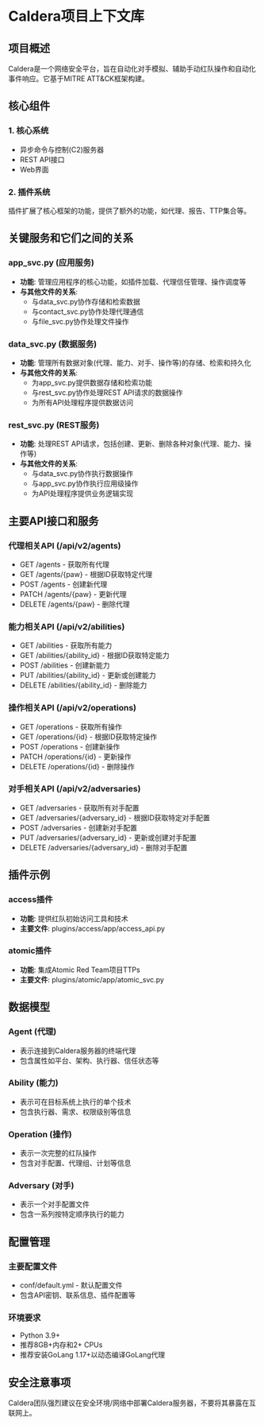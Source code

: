# Caldera项目上下文库

## 项目概述

Caldera是一个网络安全平台，旨在自动化对手模拟、辅助手动红队操作和自动化事件响应。它基于MITRE ATT&CK框架构建。

## 核心组件

### 1. 核心系统
- 异步命令与控制(C2)服务器
- REST API接口
- Web界面

### 2. 插件系统
插件扩展了核心框架的功能，提供了额外的功能，如代理、报告、TTP集合等。

## 关键服务和它们之间的关系

### app_svc.py (应用服务)
- **功能**: 管理应用程序的核心功能，如插件加载、代理信任管理、操作调度等
- **与其他文件的关系**: 
  - 与data_svc.py协作存储和检索数据
  - 与contact_svc.py协作处理代理通信
  - 与file_svc.py协作处理文件操作

### data_svc.py (数据服务)
- **功能**: 管理所有数据对象(代理、能力、对手、操作等)的存储、检索和持久化
- **与其他文件的关系**:
  - 为app_svc.py提供数据存储和检索功能
  - 与rest_svc.py协作处理REST API请求的数据操作
  - 为所有API处理程序提供数据访问

### rest_svc.py (REST服务)
- **功能**: 处理REST API请求，包括创建、更新、删除各种对象(代理、能力、操作等)
- **与其他文件的关系**:
  - 与data_svc.py协作执行数据操作
  - 与app_svc.py协作执行应用级操作
  - 为API处理程序提供业务逻辑实现

## 主要API接口和服务

### 代理相关API (/api/v2/agents)
- GET /agents - 获取所有代理
- GET /agents/{paw} - 根据ID获取特定代理
- POST /agents - 创建新代理
- PATCH /agents/{paw} - 更新代理
- DELETE /agents/{paw} - 删除代理

### 能力相关API (/api/v2/abilities)
- GET /abilities - 获取所有能力
- GET /abilities/{ability_id} - 根据ID获取特定能力
- POST /abilities - 创建新能力
- PUT /abilities/{ability_id} - 更新或创建能力
- DELETE /abilities/{ability_id} - 删除能力

### 操作相关API (/api/v2/operations)
- GET /operations - 获取所有操作
- GET /operations/{id} - 根据ID获取特定操作
- POST /operations - 创建新操作
- PATCH /operations/{id} - 更新操作
- DELETE /operations/{id} - 删除操作

### 对手相关API (/api/v2/adversaries)
- GET /adversaries - 获取所有对手配置
- GET /adversaries/{adversary_id} - 根据ID获取特定对手配置
- POST /adversaries - 创建新对手配置
- PUT /adversaries/{adversary_id} - 更新或创建对手配置
- DELETE /adversaries/{adversary_id} - 删除对手配置

## 插件示例

### access插件
- **功能**: 提供红队初始访问工具和技术
- **主要文件**: plugins/access/app/access_api.py

### atomic插件
- **功能**: 集成Atomic Red Team项目TTPs
- **主要文件**: plugins/atomic/app/atomic_svc.py

## 数据模型

### Agent (代理)
- 表示连接到Caldera服务器的终端代理
- 包含属性如平台、架构、执行器、信任状态等

### Ability (能力)
- 表示可在目标系统上执行的单个技术
- 包含执行器、需求、权限级别等信息

### Operation (操作)
- 表示一次完整的红队操作
- 包含对手配置、代理组、计划等信息

### Adversary (对手)
- 表示一个对手配置文件
- 包含一系列按特定顺序执行的能力

## 配置管理

### 主要配置文件
- conf/default.yml - 默认配置文件
- 包含API密钥、联系信息、插件配置等

### 环境要求
- Python 3.9+
- 推荐8GB+内存和2+ CPUs
- 推荐安装GoLang 1.17+以动态编译GoLang代理

## 安全注意事项

Caldera团队强烈建议在安全环境/网络中部署Caldera服务器，不要将其暴露在互联网上。
